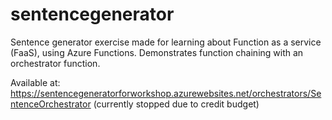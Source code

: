# sentencegenerator
Sentence generator exercise made for learning about Function as a service (FaaS), using Azure Functions. Demonstrates function chaining with an orchestrator function.

Available at: https://sentencegeneratorforworkshop.azurewebsites.net/orchestrators/SentenceOrchestrator (currently stopped due to credit budget)
